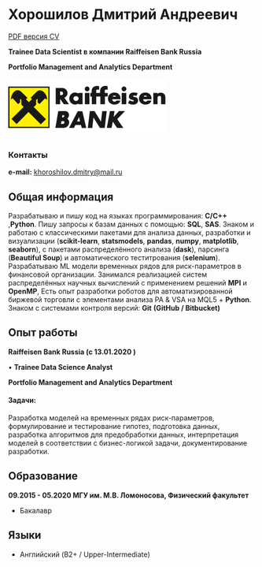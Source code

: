 
# **Хорошилов Дмитрий Андреевич**

[PDF версия CV](https://cloud.mail.ru/public/39BS/9tbXXiWyV)

**Trainee Data Scientist в компании Raiffeisen Bank Russia**

 **Portfolio Management and Analytics Department**

![RaifLogo](https://github.com/MrNeuronGamer/MrNeuronGamer.github.io/blob/master/raiffeisen-bank.png?raw=true)

### Контакты

**e-mail:**  khoroshilov.dmitry@mail.ru 


## Общая информация

Разрабатываю и пишу код на языках программирования: **С/С++** ,**Python**.
Пишу запросы к базам данных с помощью: **SQL**, **SAS**.
Знаком и работаю с классическими пакетами для анализа данных, разработки и визуализации (**scikit-learn**,
**statsmodels**, **pandas**, **numpy**, **matplotlib**, **seaborn**),
с пакетами распределённого анализа (**dask**), парсинга (**Beautiful Soup**) и автоматического теститрования
(**selenium**).
Разрабатываю ML модели временных рядов для риск-параметров в финансовой организации.
Занимался реализацией систем распределённых научных вычислений с применением решений **MPI** и
**OpenMP**,
Есть опыт разработки роботов для автоматизированной биржевой торговли с элементами анализа PA &
VSA на MQL5 + **Python**.
Знаком с системами контроля версий: **Git** **(GitHub / Bitbucket)**


## Опыт работы

**Raiffeisen Bank Russia (с 13.01.2020 )**

• **Trainee Data Science Analyst**

**Portfolio Management and Analytics Department**
#### Задачи: 
Разработка моделей на временных рядах риск-параметров, формулирование и тестирование гипотез,
подготовка данных, разработка алгоритмов для предобработки данных, интерпретация моделей в
соответствии с бизнес-логикой задачи, документирование разработки.

## Образование

**09.2015 - 05.2020 МГУ им. М.В. Ломоносова, Физический факультет**
* Бакалавр

## Языки

* Английский (B2+ / Upper-Intermediate)


